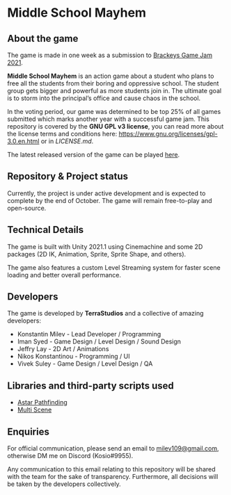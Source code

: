 # Middle School Mayhem

## About the game
The game is made in one week as a submission to [Brackeys Game Jam 2021](https://itch.io/jam/brackeys-6/rate/1177745).

**Middle School Mayhem** is an action game about a student who plans to free all the students from their boring and oppressive school. The student group gets bigger and powerful as more students join in. The ultimate goal is to storm into the principal’s office and cause chaos in the school.

In the voting period, our game was determined to be top 25% of all games submitted which marks another year with a successful game jam. 
This repository is covered by the **GNU GPL v3 license**, you can read more about the license terms and conditions here: https://www.gnu.org/licenses/gpl-3.0.en.html or in *LICENSE.md*.

The latest released version of the game can be played [here](https://konstantin890.itch.io/middle-school-mayhem).

## Repository & Project status
Currently, the project is under active development and is expected to complete by the end of October. The game will remain free-to-play and open-source.

## Technical Details
The game is built with Unity 2021.1 using Cinemachine and some 2D packages (2D IK, Animation, Sprite, Sprite Shape, and others).

The game also features a custom Level Streaming system for faster scene loading and better overall performance. 

## Developers
The game is developed by **TerraStudios** and a collective of amazing developers:

- Konstantin Milev - Lead Developer / Programming
- Iman Syed - Game Design / Level Design / Sound Design
- Jeffry Lay - 2D Art / Animations
- Nikos Konstantinou - Programming / UI
- Vivek Suley - Game Design / Level Design / QA

## Libraries and third-party scripts used
- [Astar Pathfinding](https://arongranberg.com/astar/front)
- [Multi Scene](https://github.com/Madgvox/unity-scene-groups)

## Enquiries
For official communication, please send an email to milev109@gmail.com, otherwise DM me on Discord (Kosio#9955).

Any communication to this email relating to this repository will be shared with the team for the sake of transparency. Furthermore, all decisions will be taken by the developers collectively.
